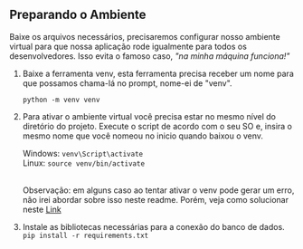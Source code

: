 ## Preparando o Ambiente
Baixe os arquivos necessários, precisaremos configurar nosso ambiente virtual para que nossa aplicação rode igualmente para todos os desenvolvedores. Isso evita o famoso caso, _"na minha máquina funciona!"_

1. Baixe a ferramenta venv, esta ferramenta  precisa receber um nome para que possamos chama-lá no prompt, nome-ei de "venv".
   
    ``python -m venv venv``

2. Para ativar o ambiente virtual você precisa estar no mesmo nível do diretório do projeto. Execute o script de acordo com o seu SO e, insira o mesmo nome que você nomeou no inicio quando baixou o venv. 

    Windows: ``venv\Script\activate``<br>Linux: ``source venv/bin/activate``

    <br>Observação: em alguns caso ao tentar ativar o venv pode gerar um erro, não irei abordar sobre isso neste readme. Porém, veja como solucionar neste [Link](https://cursos.alura.com.br/forum/topico-bug-mensagem-de-erro-ao-tentar-ativar-o-venv-347661)

3. Instale as bibliotecas necessárias para a conexão do banco de dados.
   <br>``pip install -r requirements.txt``
   
